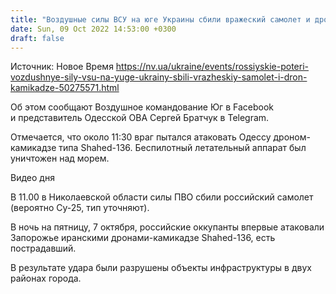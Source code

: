 ```yaml
---
title: "Воздушные силы ВСУ на юге Украины сбили вражеский самолет и дрон-камикадзе"
date: Sun, 09 Oct 2022 14:53:00 +0300
draft: false
---
```

Источник: Новое Время https://nv.ua/ukraine/events/rossiyskie-poteri-vozdushnye-sily-vsu-na-yuge-ukrainy-sbili-vrazheskiy-samolet-i-dron-kamikadze-50275571.html


Об этом сообщают Воздушное командование Юг в Facebook и представитель Одесской ОВА Сергей Братчук в Telegram.

Отмечается, что около 11:30 враг пытался атаковать Одессу дроном-камикадзе типа Shahed-136. Беспилотный летательный аппарат был уничтожен над морем.

 Видео дня   

В 11.00 в Николаевской области силы ПВО сбили российский самолет (вероятно Су-25, тип уточняют).

В ночь на пятницу, 7 октября, российские оккупанты впервые атаковали Запорожье иранскими дронами-камикадзе Shahed-136, есть пострадавший.

В результате удара были разрушены объекты инфраструктуры в двух районах города.

